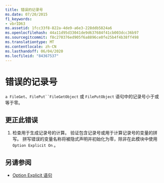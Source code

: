 ```yaml
---
title: 错误的记录号
ms.date: 07/20/2015
f1_keywords:
- vbrID63
ms.assetid: 1fcc33f8-822a-4de9-a6e3-228ddb5824a6
ms.openlocfilehash: 44a11d95d33041de9d637684f41cb003dcc36b97
ms.sourcegitcommit: f8c270376ed905f6a8896ce0fe25b4f4b38ff498
ms.translationtype: MT
ms.contentlocale: zh-CN
ms.lasthandoff: 06/04/2020
ms.locfileid: "84367537"
---
```

# <a name="bad-record-number"></a>错误的记录号
`a FileGet`、`FilePut``FileGetObject` 或 `FilePutObject` 语句中的记录号小于或等于零。  
  
## <a name="to-correct-this-error"></a>更正此错误  
  
1. 检查用于生成记录号的计算。 验证包含记录号或用于计算记录号的变量的拼写。 拼写错误的变量名称将被隐式声明并初始化为零，除非在此模块中使用 `Option Explicit On` 。  
  
## <a name="see-also"></a>另请参阅

- [Option Explicit 语句](../language-reference/statements/option-explicit-statement.md)

